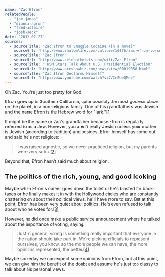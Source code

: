 ```yaml
---
name: "Zac Efron"
relatedPeople:
  - "joe-jonas"
  - "dianna-agron"
  - "fred-astaire"
  - "josh-peck"
date: "2012-02-27"
sources:
  - sourceTitle: "Zac Efron to Smuggle Cocaine (in a move)"
    sourceUrl: "http://www.shalomlife.com/culture/10878/zac-efron-to-smuggle-cocaine-in-a-movie/"
  - sourceTitle: "Zac Efron"
    sourceUrl: "http://www.celebatheists.com/wiki/Zac_Efron"
  - sourceTitle: "'HSM Stars Talk About U.S. Presidential Election"
    sourceUrl: "http://www.aceshowbiz.com/news/view/00019058.html"
  - sourceTitle: "Zac Efron Declares Himself"
    sourceUrl: "http://www.youtube.com/watch?v=2VCcSUeQMec"
---
```


Oh Zac. You're just too pretty for God.

Efron grew up in Southern California, quite possibly the most godless place on the planet, in a non-religious family. One of his grandfathers was Jewish and the name Efron is the Hebrew word for "lark."<a class="source-citation" href="http://www.shalomlife.com/culture/10878/zac-efron-to-smuggle-cocaine-in-a-movie/" title="Zac Efron to Smuggle Cocaine (in a move)">[1]</a>

It might be the name or Zac's grandfather because Efron is regularly referred to as a Jew. However, you aren't really Jewish unless your mother is Jewish (according to tradition) and besides, Efron himself has come out and said he's not religious:

>I was raised agnostic, so we never practiced religion, but my parents were very strict.<a class="source-citation" href="http://www.celebatheists.com/wiki/Zac_Efron" title="Zac Efron">[2]</a>

Beyond that, Efron hasn't said much about religion.

## The politics of the rich, young, and good looking

Maybe when Efron's career goes down the toilet or he's blasted for back-taxes or he finally makes it in with the Hollywood circles who are constantly chattering on about their political views, he'll have more to say. But at this point, Efron has been very quiet about politics. He's even refused to talk about who he votes for.<a class="source-citation" href="http://www.aceshowbiz.com/news/view/00019058.html" title="&apos;HSM Stars Talk About U.S. Presidential Election">[3]</a>

However, he did once make a public service announcement where he talked about the importance of voting, saying:

>Just in general, voting is something really important that everyone in the nation should take part in. We're picking officials to represent ourselves, you know, so the more people we can have, the more opinions represented, the better.<a class="source-citation" href="http://www.youtube.com/watch?v=2VCcSUeQMec" title="Zac Efron Declares Himself">[4]</a>

Maybe someday we can expect some opinions from Efron, but at this point, we can give him the benefit of the doubt and assume he's just too classy to talk about his personal views.